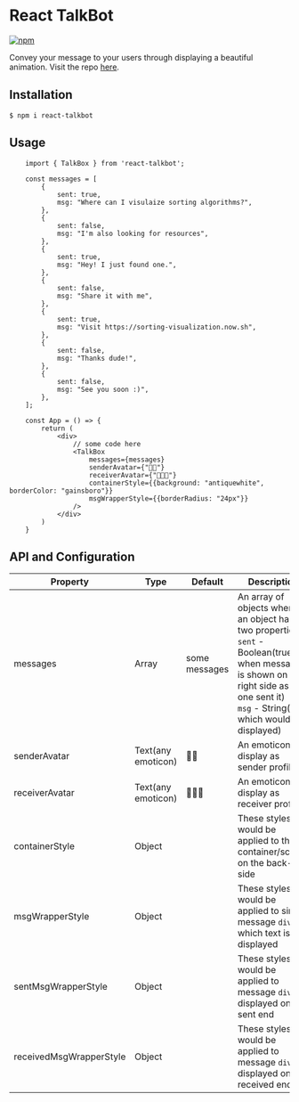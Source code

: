 # React TalkBot

[![npm](https://img.shields.io/npm/v/react-talkbot.svg?style=flat-square)](https://www.npmjs.com/package/jasmine-node)

Convey your message to your users through displaying a beautiful animation. Visit the repo [here](https://github.com/Satyam1203/react-talkbot).

## Installation

```
$ npm i react-talkbot
```

## Usage

```
    import { TalkBox } from 'react-talkbot';

    const messages = [
        {
            sent: true,
            msg: "Where can I visulaize sorting algorithms?",
        },
        {
            sent: false,
            msg: "I'm also looking for resources",
        },
        {
            sent: true,
            msg: "Hey! I just found one.",
        },
        {
            sent: false,
            msg: "Share it with me",
        },
        {
            sent: true,
            msg: "Visit https://sorting-visualization.now.sh",
        },
        {
            sent: false,
            msg: "Thanks dude!",
        },
        {
            sent: false,
            msg: "See you soon :)",
        },
    ];

    const App = () => {
        return (
            <div>
                // some code here
                <TalkBox
                    messages={messages}
                    senderAvatar={"🧑🏻"}
                    receiverAvatar={"👨🏻‍💻"}
                    containerStyle={{background: "antiquewhite", borderColor: "gainsboro"}}
                    msgWrapperStyle={{borderRadius: "24px"}}
                />
            </div>
        )
    }
```

## API and Configuration

| Property        | Type               | Default               | Description           |
| --------------- | ------------------ | --------------------- | --------------------- |
| messages        | Array              | some messages         | An array of objects where an object has two properties: <br />`sent` - Boolean(true when message is shown on right side as if one sent it) <br /> `msg` - String(text which would be displayed) |
| senderAvatar    | Text(any emoticon) | 🧑🏻                    | An emoticon to display as sender profile|
| receiverAvatar  | Text(any emoticon) | 👨🏻‍💻                    | An emoticon to display as receiver profile|
| containerStyle  | Object             |                       | These styles would be applied to the container/screen on the back-side|
| msgWrapperStyle | Object             |                       | These styles would be applied to single message `div` on which text is displayed|
| sentMsgWrapperStyle | Object             |                       | These styles would be applied to message `div` displayed on sent end|
| receivedMsgWrapperStyle | Object             |                       | These styles would be applied to message `div` displayed on received end|

